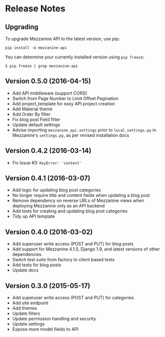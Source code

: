 # Release Notes

## Upgrading

To upgrade Mezzanine API to the latest version, use pip:

    pip install -U mezzanine-api

You can determine your currently installed version using `pip freeze`:

    $ pip freeze | grep mezzanine-api

## Version 0.5.0 (2016-04-15)

* Add API middleware (support CORS)
* Switch from Page Number to Limit Offset Pagination
* Add project_template for easy API project creation
* Add Material theme
* Add Order By filter
* Fix blog post Field filter
* Update default settings
* Advise importing `mezzanine_api.settings` prior to `local_settings.py` in Mezzanine's `settings.py`, as per revised installation docs

## Version 0.4.2 (2016-03-14)

* Fix Issue #3: `KeyError: 'context'`

## Version 0.4.1 (2016-03-07)

* Add logic for updating blog post categories
* No longer require title and content fields when updating a blog post
* Remove dependency on reverse URLs of Mezzanine views when deploying Mezzanine only as an API backend
* Add tests for creating and updating blog post categories
* Tidy up API template

## Version 0.4.0 (2016-03-02)

* Add superuser write access (POST and PUT) for blog posts
* Add support for Mezzanine 4.1.0, Django 1.9, and latest versions of other dependencies
* Switch test suite from factory to client based tests
* Add tests for blog posts
* Update docs

## Version 0.3.0 (2015-05-17)

* Add superuser write access (POST and PUT) for categories
* Add site endpoint
* Add themes
* Update filters
* Update permission handling and security
* Update settings
* Expose more model fields to API
